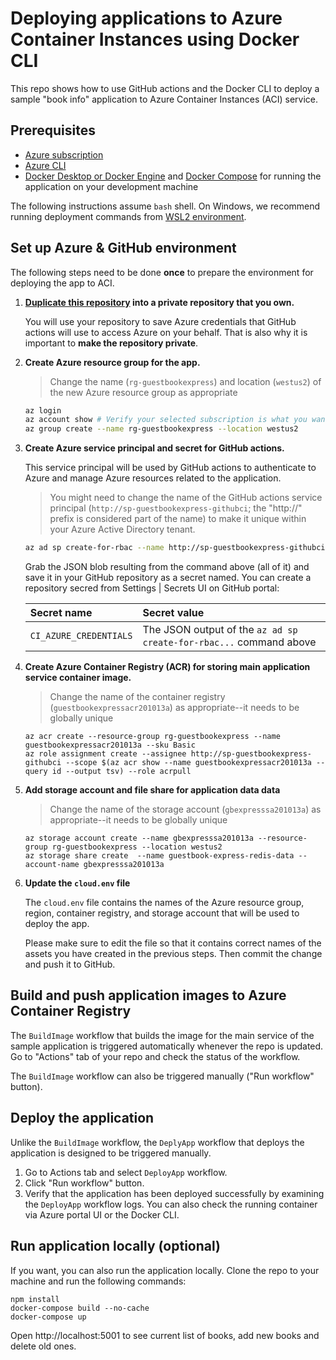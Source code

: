 # Deploying applications to Azure Container Instances using Docker CLI

This repo shows how to use GitHub actions and the Docker CLI to deploy a sample "book info" application to Azure Container Instances (ACI) service.

## Prerequisites

* [Azure subscription](https://azure.microsoft.com/free)
* [Azure CLI](https://docs.microsoft.com/cli/azure/install-azure-cli?view=azure-cli-latest)
* [Docker Desktop or Docker Engine](https://www.docker.com/get-started) and [Docker Compose](https://docs.docker.com/compose/install/) for running the application on your development machine

The following instructions assume `bash` shell. On Windows, we recommend running deployment commands from [WSL2 environment](https://docs.microsoft.com/en-us/windows/wsl/wsl2-index).


## Set up Azure & GitHub environment
The following steps need to be done **once** to prepare the environment for deploying the app to ACI.

1. **[Duplicate this repository](https://docs.github.com/en/free-pro-team@latest/github/creating-cloning-and-archiving-repositories/duplicating-a-repository) into a private repository that you own.** 

    You will use your repository to save Azure credentials that GitHub actions will use to access Azure on your behalf. That is also why it is important to **make the repository private**.

1. **Create Azure resource group for the app.**

   > Change the name (`rg-guestbookexpress`) and location (`westus2`) of the new Azure resource group as appropriate

    ```bash
    az login
    az account show # Verify your selected subscription is what you want
    az group create --name rg-guestbookexpress --location westus2

1. **Create Azure service principal and secret for GitHub actions.** 

    This service principal will be used by GitHub actions to authenticate to Azure and manage Azure resources related to the application.

    > You might need to change the name of the GitHub actions service principal (`http://sp-guestbookexpress-githubci`; the "http://" prefix is considered part of the name) to make it unique within your Azure Active Directory tenant.

    ```bash
    az ad sp create-for-rbac --name http://sp-guestbookexpress-githubci --role contributor --scopes $(az group show --name rg-guestbookexpress --query '[id]' --output tsv) --sdk-auth
    ```

    Grab the JSON blob resulting from the command above (all of it) and save it in your GitHub repository as a secret named. You can create a repository secred from Settings | Secrets UI on GitHub portal:

    | Secret name | Secret value |
    | :--- | :--- |
    | `CI_AZURE_CREDENTIALS` | The JSON output of the `az ad sp create-for-rbac...` command above |

1. **Create Azure Container Registry (ACR) for storing main application service container image.**
   > Change the name of the container registry (`guestbookexpressacr201013a`) as appropriate--it needs to be globally unique

   ```shell
   az acr create --resource-group rg-guestbookexpress --name guestbookexpressacr201013a --sku Basic
   az role assignment create --assignee http://sp-guestbookexpress-githubci --scope $(az acr show --name guestbookexpressacr201013a --query id --output tsv) --role acrpull
   ```

1. **Add storage account and file share for application data data**

    > Change the name of the storage account (`gbexpresssa201013a`) as appropriate--it needs to be globally unique

   ```shell
   az storage account create --name gbexpresssa201013a --resource-group rg-guestbookexpress --location westus2
   az storage share create  --name guestbook-express-redis-data --account-name gbexpresssa201013a
   ```

1. **Update the `cloud.env` file**

   The `cloud.env` file contains the names of the Azure resource group, region, container registry, and storage account that will be used to deploy the app. 
   
   Please make sure to edit the file so that it contains correct names of the assets you have created in the previous steps. Then commit the change and push it to GitHub.


## Build and push application images to Azure Container Registry

The `BuildImage` workflow that builds the image for the main service of the sample application is triggered automatically whenever the repo is updated. Go to "Actions" tab of your repo and check the status of the workflow.

The `BuildImage` workflow can also be triggered manually ("Run workflow" button).


## Deploy the application

Unlike the `BuildImage` workflow, the `DeplyApp` workflow that deploys the application is designed to be triggered manually.

1. Go to Actions tab and select `DeployApp` workflow.
1. Click "Run workflow" button. 
1. Verify that the application has been deployed successfully by examining the `DeployApp` workflow logs. You can also check the running container via Azure portal UI or the Docker CLI.


## Run application locally (optional)

If you want, you can also run the application locally. Clone the repo to your machine and run the following commands:

```shell
npm install
docker-compose build --no-cache
docker-compose up
```

Open http://localhost:5001 to see current list of books, add new books and delete old ones.